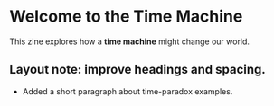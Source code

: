 # Welcome to the Time Machine
This zine explores how a **time machine** might change our world.
## Layout note: improve headings and spacing.
- Added a short paragraph about time-paradox examples.
